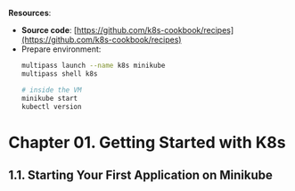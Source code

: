 **Resources**:
  * **Source code**: [https://github.com/k8s-cookbook/recipes](https://github.com/k8s-cookbook/recipes)
  * Prepare environment:
    ```bash
    multipass launch --name k8s minikube
    multipass shell k8s

    # inside the VM
    minikube start
    kubectl version
    ```



# Chapter 01. Getting Started with K8s
## 1.1. Starting Your First Application on Minikube
